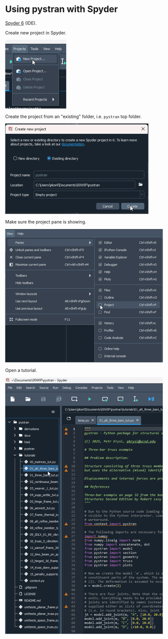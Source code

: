 # Using pystran with Spyder

[Spyder 6](https://www.spyder-ide.org/download/) (IDE).

Create new project in Spyder.

![dialogue to create new project](new_project.png)

Create the project from an "existing" folder, i.e. `pystran` top folder.

![dialogue to create new project](from_existing.png)

Make sure the project pane is showing.

![dialogue to create new project](project_pane.png)

Open a tutorial.

![open a tutorial](open_tutorial.png)